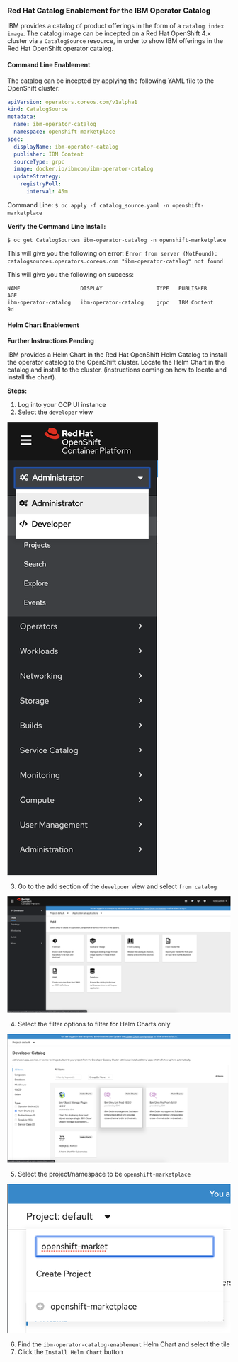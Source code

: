### Red Hat Catalog Enablement for the IBM Operator Catalog

IBM provides a catalog of product offerings in the form of a `catalog index image`.  The catalog image can be incepted on a Red Hat OpenShift 4.x cluster via a `CatalogSource` resource, in order to show IBM offerings in the Red Hat OpenShift operator catalog.  

#### Command Line Enablement

The catalog can be incepted by applying the following YAML file to the OpenShift cluster:

```yaml
apiVersion: operators.coreos.com/v1alpha1
kind: CatalogSource
metadata:
  name: ibm-operator-catalog
  namespace: openshift-marketplace
spec:
  displayName: ibm-operator-catalog 
  publisher: IBM Content
  sourceType: grpc
  image: docker.io/ibmcom/ibm-operator-catalog
  updateStrategy:
    registryPoll:
      interval: 45m
```

Command Line: `$ oc apply -f catalog_source.yaml -n openshift-marketplace`

**Verify the Command Line Install:**

```
$ oc get CatalogSources ibm-operator-catalog -n openshift-marketplace
```

This will give you the following on error: `Error from server (NotFound): catalogsources.operators.coreos.com "ibm-operator-catalog" not found`

This will give you the following on success: 
```
NAME                   DISPLAY                 TYPE   PUBLISHER      AGE
ibm-operator-catalog   ibm-operator-catalog    grpc   IBM Content    9d
```

#### Helm Chart Enablement

**Further Instructions Pending**

IBM provides a Helm Chart in the Red Hat OpenShift Helm Catalog to install the operator catalog to the OpenShift cluster.  Locate the Helm Chart in the catalog and install to the cluster.   (instructions coming on how to locate and install the chart).

**Steps:**

1. Log into your OCP UI instance
2. Select the `developer` view

![Developer Catalog Side Menu](images/developer_view_rh_catalog_side_bar.png "Developer Catalog View Navigation")

3. Go to the add section of the `develpoer` view and select `from catalog`

![Developer Catalog Chose Add](images/developer_view_chose_catalog_add.png "Developer Catalog Select Add")

4. Select the filter options to filter for Helm Charts only

![Developer Helm Catalog](images/helm_chart_catalog.png "Developer Helm Catalog")

5. Select the project/namespace to be `openshift-marketplace`

![Developer Catalog Select Namespace](images/developer_view_select_namespace.png "Developer Catalog Select Namespace")

6. Find the `ibm-operator-catalog-enablement` Helm Chart and select the tile
7. Click the `Install Helm Chart` button